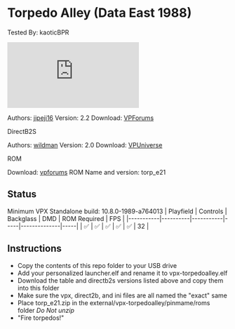 # Torpedo Alley (Data East 1988)
Tested By: kaoticBPR

![Table Preview](https://www.vpforums.org/index.php?app=downloads&module=display&section=screenshot&record=88480&id=15764&full=1)

Authors: [jipeji16](https://www.vpforums.org/index.php?showuser=18140)
Version: 2.2
Download: [VPForums](https://www.vpforums.org/index.php?app=downloads&showfile=15764)

DirectB2S

Authors: [wildman](https://vpuniverse.com/profile/5-wildman/)
Version: 2.0
Download: [VPUniverse](https://vpuniverse.com/files/file/3633-torpedo-alley-data-east-1988/)

ROM

Download: [vpforums](http://www.vpforums.org/index.php?app=downloads&showfile=816)
ROM Name and version: torp_e21

## Status 

Minimum VPX Standalone build: 10.8.0-1989-a764013
| Playfield | Controls | Backglass | DMD | ROM Required | FPS | 
|-----------|----------|-----------|-----|--------------|-----|
| :white_check_mark: | :white_check_mark: | :white_check_mark: | :white_check_mark: | :white_check_mark: | 32 |

## Instructions

- Copy the contents of this repo folder to your USB drive
- Add your personalized launcher.elf and rename it to vpx-torpedoalley.elf
- Download the table and directb2s versions listed above and copy them into this folder
- Make sure the vpx, direct2b, and ini files are all named the "exact" same
- Place torp_e21.zip in the external/vpx-torpedoalley/pinmame/roms folder *Do Not unzip*
- "Fire torpedos!"

